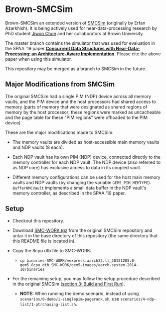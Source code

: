 # Brown-SMCSim

Brown-SMCSim an extended version of [SMCSim](https://iis-git.ee.ethz.ch/erfan.azarkhish/SMCSim) (originally by Erfan Azarkhish). 
It is being actively used for near-data-processing research by PhD student [Jiwon Choe](https://jiwon-choe.github.io/) and her collaborators at Brown University. 

The master branch contains the simulator that was used for evaluation in the SPAA '19 paper 
**[Concurrent Data Structures with Near-Data-Processing: an Architecture-Aware Implementation](spaa19-choe.pdf)**. 
Please cite the above paper when using this simulator. 

This repository may be merged as a branch to SMCSim in the future.

## Major Modifications from SMCSim

The original SMCSim had a single PIM (NDP) device across all memory vaults, 
and the PIM device and the host processors had shared access to memory 
(parts of memory that were designated as shared regions of memory by the host processor; 
these regions were marked as uncacheable and the page table for these "PIM regions" were offloaded to the PIM device).

These are the major modifications made to SMCSim:

- The memory vaults are divided as host-accessible main memory vaults and NDP vaults (8 each). 

- Each NDP vault has its own PIM (NDP) device, connected directly to the memory controller for each NDP vault. 
The NDP device (also referred to as NDP core) has exclusive access to data in its coupled vault.

- Different memory configurations can be used for the host main memory vaults and NDP vaults 
(by changing the variable `GEM5_PIM_MEMTYPE`). 
`BufferHMCVault` implements a small data buffer in the NDP vault's memory controller, as described in the SPAA '19 paper.


## Setup

- Checkout this repository.

- Download [SMC-WORK.tgz](https://iis-git.ee.ethz.ch/erfan.azarkhish/SMCSim/blob/master/SMC-WORK.tgz) from the original SMCSim 
repository and untar it in the base directory of this repository (the same directory that this README file is located in).
  
- Copy the 8cpu dtb file to SMC-WORK:
  - `cp binaries-SMC-WORK/vexpress.aarch32.ll_20131205.0-gem5.8cpu.dtb SMC-WORK/gem5-images/aarch-system-2014-10/binaries`

- For the remaining setup, you may follow the setup procedure described in the original SMCSim 
([section 3: Build and First Run](https://iis-git.ee.ethz.ch/erfan.azarkhish/SMCSim#3-build-and-first-run)). 
  - **NOTE:** When running the demo scenario, instead of using `scenarios/0-demo/1-singlepim-pagerank.sh`, 
use `scenarios/4-ndp-list/1-ptrchasing-list.sh`.
